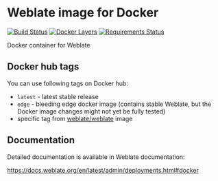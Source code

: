 # Weblate image for Docker

[![Build Status](https://travis-ci.org/WeblateOrg/docker.svg?branch=docker)](https://travis-ci.org/WeblateOrg/docker)
[![Docker Layers](https://images.microbadger.com/badges/image/weblate/weblate.svg)](https://microbadger.com/images/weblate/weblate "Get your own image badge on microbadger.com")
[![Requirements Status](https://requires.io/github/WeblateOrg/docker/requirements.svg?branch=docker)](https://requires.io/github/WeblateOrg/docker/requirements/?branch=docker)

Docker container for Weblate

## Docker hub tags

You can use following tags on Docker hub:

* `latest` - latest stable release
* `edge` - bleeding edge docker image (contains stable Weblate, but the Docker image changes might not yet be fully tested)
* specific tag from [weblate/weblate](https://hub.docker.com/r/weblate/weblate/tags/) image

## Documentation

Detailed documentation is available in Weblate documentation:

https://docs.weblate.org/en/latest/admin/deployments.html#docker
